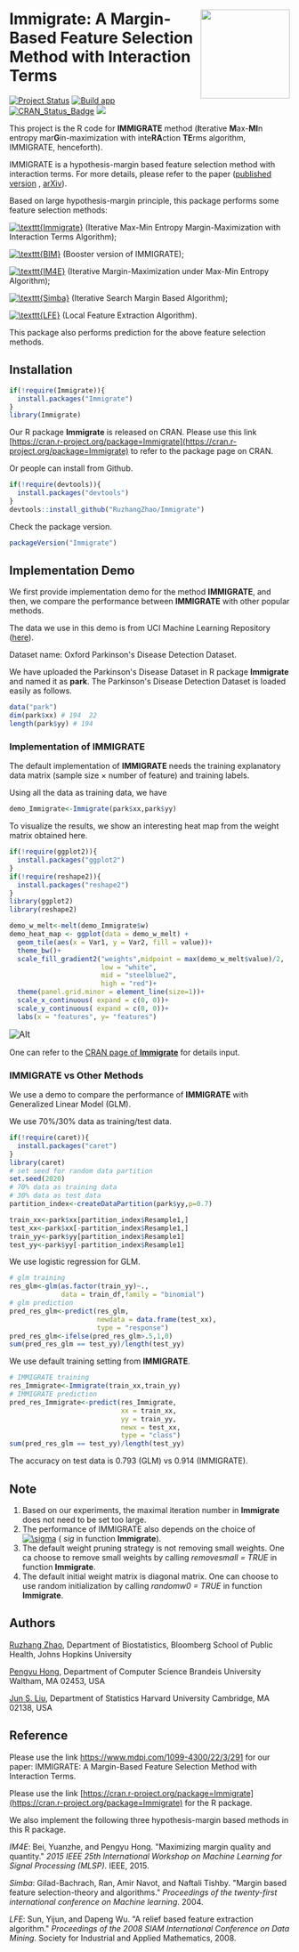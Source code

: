 # Immigrate<img src="http://ruzhangzhao.github.io/sticker/Immigrate.png" align="right" width="160px"/>: A Margin-Based Feature Selection Method with Interaction Terms

[![Project Status](http://www.repostatus.org/badges/latest/active.svg)](https://cran.r-project.org/package=Immigrate) [![Build app](https://ci.appveyor.com/api/projects/status/a28cs08ug9qng8hn?svg=true)](https://cran.r-project.org/package=Immigrate) [![CRAN_Status_Badge](http://www.r-pkg.org/badges/version/Immigrate?color=blue)](https://cran.r-project.org/package=Immigrate) [![](http://cranlogs.r-pkg.org/badges/grand-total/Immigrate?color=green)](https://cran.r-project.org/package=Immigrate)

This project is the R code for **IMMIGRATE** method (**I**terative **M**ax-**MI**n entropy mar**G**in-maximization with inte**RA**ction **TE**rms algorithm, IMMIGRATE, henceforth).

IMMIGRATE is a hypothesis-margin based feature selection method with interaction terms. For more details, please refer to the paper ([published version](https://www.mdpi.com/1099-4300/22/3/291) , [arXiv](https://arxiv.org/pdf/1810.02658.pdf)).

Based on large hypothesis-margin principle, this package performs some feature selection methods: 

<a href="https://www.codecogs.com/eqnedit.php?latex=\texttt{Immigrate}" target="_blank"><img src="https://latex.codecogs.com/gif.latex?\texttt{Immigrate}" title="\texttt{Immigrate}" /></a> (Iterative Max-Min Entropy Margin-Maximization with Interaction Terms Algorithm); 

<a href="https://www.codecogs.com/eqnedit.php?latex=\texttt{BIM}" target="_blank"><img src="https://latex.codecogs.com/gif.latex?\texttt{BIM}" title="\texttt{BIM}" /></a>  (Booster version of IMMIGRATE);

<a href="https://www.codecogs.com/eqnedit.php?latex=\texttt{IM4E}" target="_blank"><img src="https://latex.codecogs.com/gif.latex?\texttt{IM4E}" title="\texttt{IM4E}" /></a> (Iterative Margin-Maximization under Max-Min Entropy Algorithm); 

<a href="https://www.codecogs.com/eqnedit.php?latex=\texttt{Simba}" target="_blank"><img src="https://latex.codecogs.com/gif.latex?\texttt{Simba}" title="\texttt{Simba}" /></a>  (Iterative Search Margin Based Algorithm); 

<a href="https://www.codecogs.com/eqnedit.php?latex=\texttt{LFE}" target="_blank"><img src="https://latex.codecogs.com/gif.latex?\texttt{LFE}" title="\texttt{LFE}" /></a>  (Local Feature Extraction Algorithm). 

This package also performs prediction for the above feature selection methods.

## Installation 

```R
if(!require(Immigrate)){
  install.packages("Immigrate")
}
library(Immigrate)
```

Our R package **Immigrate** is released on CRAN. Please use this link [https://cran.r-project.org/package=Immigrate](https://cran.r-project.org/package=Immigrate) to refer to the package page on CRAN.

Or people can install from Github.

```R
if(!require(devtools)){
  install.packages("devtools")
}
devtools::install_github("RuzhangZhao/Immigrate")
```

Check the package version.

```R
packageVersion("Immigrate")
```

## Implementation Demo

We first provide implementation demo for the method **IMMIGRATE**, and then, we compare the performance between **IMMIGRATE** with other popular methods. 

The data we use in this demo is from UCI Machine Learning Repository ([here](https://archive.ics.uci.edu/ml/datasets/parkinsons)).

Dataset name: Oxford Parkinson's Disease Detection Dataset.

We have uploaded the Parkinson's Disease Dataset in R package **Immigrate** and named it as **park**. The Parkinson's Disease Detection Dataset is loaded easily as follows.

```R
data("park")
dim(park$xx) # 194  22
length(park$yy) # 194
```

### Implementation of IMMIGRATE

The default implementation of **IMMIGRATE** needs the training explanatory data matrix (sample size $\times$ number of feature) and training labels.

Using all the data as training data, we have 

```R
demo_Immigrate<-Immigrate(park$xx,park$yy)
```

To visualize the results, we show an interesting heat map from the weight matrix obtained here.

```R
if(!require(ggplot2)){
  install.packages("ggplot2")
}
if(!require(reshape2)){
  install.packages("reshape2")
}
library(ggplot2)
library(reshape2)

demo_w_melt<-melt(demo_Immigrate$w)
demo_heat_map <- ggplot(data = demo_w_melt) + 
  geom_tile(aes(x = Var1, y = Var2, fill = value))+ 
  theme_bw()+
  scale_fill_gradient2("weights",midpoint = max(demo_w_melt$value)/2,
                       low = "white",
                       mid = "steelblue2",
                       high = "red")+
  theme(panel.grid.minor = element_line(size=1))+
  scale_x_continuous( expand = c(0, 0))+
  scale_y_continuous( expand = c(0, 0))+
  labs(x = "features", y= "features")
```

<img src="http://ruzhangzhao.github.io/figure/HeatMapImmigrate.png" alt="Alt" style="zoom:110%;" />

One can refer to the [CRAN page of **Immigrate**](https://cran.r-project.org/package=Immigrate) for details input. 

### IMMIGRATE vs Other Methods

We use a demo to compare the performance of **IMMIGRATE** with Generalized Linear Model (GLM).

We use 70%/30% data as training/test data. 

```R
if(!require(caret)){
  install.packages("caret")
}
library(caret)
# set seed for random data partition
set.seed(2020)
# 70% data as training data 
# 30% data as test data
partition_index<-createDataPartition(park$yy,p=0.7)

train_xx<-park$xx[partition_index$Resample1,]
test_xx<-park$xx[-partition_index$Resample1,]
train_yy<-park$yy[partition_index$Resample1]
test_yy<-park$yy[-partition_index$Resample1]
```

We use logistic regression for GLM. 

```R
# glm training 
res_glm<-glm(as.factor(train_yy)~.,
             data = train_df,family = "binomial")
# glm prediction
pred_res_glm<-predict(res_glm,
                      newdata = data.frame(test_xx),
                      type = "response")
pred_res_glm<-ifelse(pred_res_glm>.5,1,0)
sum(pred_res_glm == test_yy)/length(test_yy)
```

We use default training setting from **IMMIGRATE**.

```R
# IMMIGRATE training
res_Immigrate<-Immigrate(train_xx,train_yy)
# IMMIGRATE prediction
pred_res_Immigrate<-predict(res_Immigrate,
                            xx = train_xx,
                            yy = train_yy,
                            newx = test_xx,
                            type = "class")
sum(pred_res_glm == test_yy)/length(test_yy)
```

The accuracy on test data is 0.793 (GLM) vs 0.914 (IMMIGRATE).

## Note

1. Based on our experiments, the maximal iteration number in **Immigrate** does not need to be set too large.
2. The performance of IMMIGRATE also depends on the choice of <a href="https://www.codecogs.com/eqnedit.php?latex=\sigma" target="_blank"><img src="https://latex.codecogs.com/gif.latex?\sigma" title="\sigma" /></a> ( *sig* in function **Immigrate**).
3. The default weight pruning strategy is not removing small weights. One ca choose to remove small weights by calling *removesmall = TRUE* in function **Immigrate**.
4. The default initial weight matrix is diagonal matrix. One can choose to use random initialization by calling *randomw0 = TRUE* in function **Immigrate**.



## Authors 

[Ruzhang Zhao](http://ruzhangzhao.com), Department of Biostatistics, Bloomberg School of Public Health, Johns Hopkins University

[Pengyu Hong](https://www.cs.brandeis.edu/~hong/), Department of Computer Science Brandeis University Waltham, MA 02453, USA

[Jun S. Liu](http://sites.fas.harvard.edu/~junliu/), Department of Statistics Harvard University Cambridge, MA 02138, USA

## Reference

Please use the link https://www.mdpi.com/1099-4300/22/3/291 for our paper: IMMIGRATE: A Margin-Based Feature Selection Method with Interaction Terms. 

Please use the link [https://cran.r-project.org/package=Immigrate](https://cran.r-project.org/package=Immigrate) for the R package.

We also implement the following three hypothesis-margin based methods in this R package. 

*IM4E*: Bei, Yuanzhe, and Pengyu Hong. "Maximizing margin quality and quantity." *2015 IEEE 25th International Workshop on Machine Learning for Signal Processing (MLSP)*. IEEE, 2015.

*Simba*: Gilad-Bachrach, Ran, Amir Navot, and Naftali Tishby. "Margin based feature selection-theory and algorithms." *Proceedings of the twenty-first international conference on Machine learning*. 2004.

*LFE*: Sun, Yijun, and Dapeng Wu. "A relief based feature extraction algorithm." *Proceedings of the 2008 SIAM International Conference on Data Mining*. Society for Industrial and Applied Mathematics, 2008.